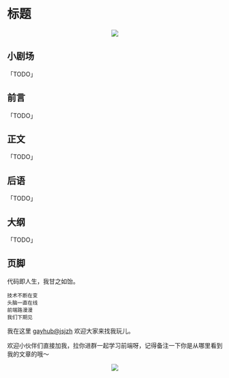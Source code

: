 # 标题

<div align="center">
  <image src="https://i.loli.net/2020/04/03/2ytMJEfTCxbjR4H.jpg" />
</div>

## 小剧场

「TODO」

## 前言

「TODO」

## 正文

「TODO」

## 后语

「TODO」

## 大纲

「TODO」

## 页脚

代码即人生，我甘之如饴。

```
技术不断在变
头脑一直在线
前端路漫漫
我们下期见
```

我在这里 [gayhub@jsjzh](https://github.com/jsjzh) 欢迎大家来找我玩儿。

欢迎小伙伴们直接加我，拉你进群一起学习前端呀，记得备注一下你是从哪里看到我的文章的哦～

<div align="center">
  <image src="https://i.loli.net/2019/03/11/5c867208cc9c0.jpg" />
</div>

